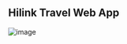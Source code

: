 ## Hilink Travel Web App

![image](https://github.com/user-attachments/assets/559c0dea-1d2e-461f-b931-495aa672afd0)
